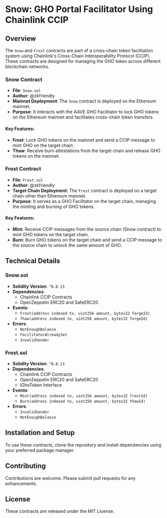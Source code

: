 # Snow: GHO Portal Facilitator Using Chainlink CCIP

## Overview

The `Snow` and `Frost` contracts are part of a cross-chain token facilitation system using Chainlink's Cross-Chain Interoperability Protocol (CCIP). These contracts are designed for managing the GHO token across different blockchain networks.

### Snow Contract

- **File**: `Snow.sol`
- **Author**: @zkfriendly
- **Mainnet Deployment**: The `Snow` contract is deployed on the Ethereum mainnet.
- **Purpose**: It interacts with the AAVE GHO Facilitator to lock GHO tokens on the Ethereum mainnet and facilitates cross-chain token transfers.

#### Key Features:

- **Frost**: Lock GHO tokens on the mainnet and send a CCIP message to mint GHO on the target chain.
- **Thaw**: Receive burn attestations from the target chain and release GHO tokens on the mainnet.

### Frost Contract

- **File**: `Frost.sol`
- **Author**: @zkfriendly
- **Target Chain Deployment**: The `Frost` contract is deployed on a target chain other than Ethereum mainnet.
- **Purpose**: It serves as a GHO Facilitator on the target chain, managing the minting and burning of GHO tokens.

#### Key Features:

- **Mint**: Receive CCIP messages from the source chain (Snow contract) to mint GHO tokens on the target chain.
- **Burn**: Burn GHO tokens on the target chain and send a CCIP message to the source chain to unlock the same amount of GHO.

## Technical Details

### Snow.sol

- **Solidity Version**: `^0.8.13`
- **Dependencies**:
  - Chainlink CCIP Contracts
  - OpenZeppelin ERC20 and SafeERC20
- **Events**:
  - `Frost(address indexed to, uint256 amount, bytes32 forgeId)`
  - `Thaw(address indexed to, uint256 amount, bytes32 forgeId)`
- **Errors**:
  - `NotEnoughBalance`
  - `FacilitatorAlreadySet`
  - `InvalidSender`

### Frost.sol

- **Solidity Version**: `^0.8.13`
- **Dependencies**:
  - Chainlink CCIP Contracts
  - OpenZeppelin ERC20 and SafeERC20
  - IGhoToken Interface
- **Events**:
  - `Mint(address indexed to, uint256 amount, bytes32 frostId)`
  - `Burn(address indexed to, uint256 amount, bytes32 thawId)`
- **Errors**:
  - `InvalidSender`
  - `NotEnoughBalance`

## Installation and Setup

To use these contracts, clone the repository and install dependencies using your preferred package manager.

## Contributing

Contributions are welcome. Please submit pull requests for any enhancements.

## License

These contracts are released under the MIT License.
